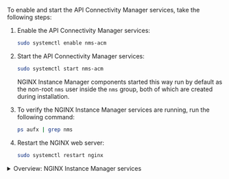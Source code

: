 To enable and start the API Connectivity Manager services, take the following steps:

1. Enable the API Connectivity Manager services:

    ```bash
    sudo systemctl enable nms-acm
    ```

2. Start the API Connectivity Manager services:

    ```bash
    sudo systemctl start nms-acm
    ```

    NGINX Instance Manager components started this way run by default as the non-root `nms` user inside the `nms` group, both of which are created during installation.

3. To verify the NGINX Instance Manager services are running, run the following command:

    ```bash
    ps aufx | grep nms
    ```

4. Restart the NGINX web server:

   ```bash
   sudo systemctl restart nginx
   ```

<details close>
<summary><i class="fa-solid fa-circle-info"></i> Overview: NGINX Instance Manager services</summary>

{{< include "nms/nms-services.md" >}}

</details>

<!-- Do not remove. Keep this code at the bottom of the include -->
<!-- DOCS-1010 -->